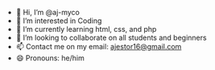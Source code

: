 - 👋 Hi, I’m @aj-myco
- 👀 I’m interested in Coding
- 🌱 I’m currently learning html, css, and php
- 💞️ I’m looking to collaborate on all students and beginners 
- 📫 Contact me on my email: ajestor16@gmail.com
- 😄 Pronouns: he/him

<!---
aj-myco/aj-myco is a ✨ special ✨ repository because its `README.md` (this file) appears on your GitHub profile.
You can click the Preview link to take a look at your changes.
--->
